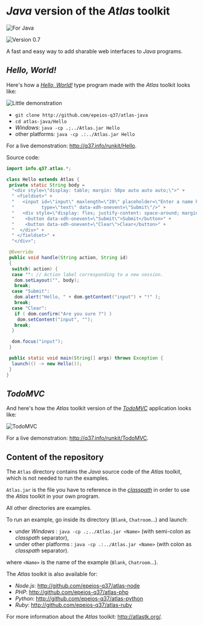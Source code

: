 # *Java* version of the *Atlas* toolkit

![For Java](https://q37.info/download/assets/Java.png "Java logo")

![Version 0.7](https://img.shields.io/static/v1.svg?&color=90b4ed&label=Version&message=0.7)

A fast and easy way to add sharable web interfaces to *Java* programs.

## *Hello, World!*

Here's how a [*Hello, World!*](https://en.wikipedia.org/wiki/%22Hello,_World!%22_program) type program made with the *Atlas* toolkit looks like:

![Little demonstration](http://q37.info/download/assets/Hello.gif "A basic example")

- `git clone http://github.com/epeios-q37/atlas-java`
- `cd atlas-java/Hello`
- *Windows*: `java -cp .;../Atlas.jar Hello`
- other platforms: `java -cp .:../Atlas.jar Hello`

For a live demonstration: <http://q37.info/runkit/Hello>.

Source code:

```Java
import info.q37.atlas.*;

class Hello extends Atlas {
 private static String body =
  "<div style=\"display: table; margin: 50px auto auto auto;\">" +
  " <fieldset>" +
  "   <input id=\"input\" maxlength=\"20\" placeholder=\"Enter a name here\"'" +
  "          type=\"text\" data-xdh-onevent=\"Submit\"/>" +
  "   <div style=\"display: flex; justify-content: space-around; margin: 5px auto auto auto;\">" +
  "    <button data-xdh-onevent=\"Submit\">Submit</button>" +
  "    <button data-xdh-onevent=\"Clear\">Clear</button>" +
  "  </div>" +
  " </fieldset>" +
  "</div>";

 @Override
 public void handle(String action, String id)
 {
  switch( action) {
  case "": // Action label corresponding to a new session.
   dom.setLayout("", body);
   break;
  case "Submit":
   dom.alert("Hello, " + dom.getContent("input") + "!" );
   break;
  case "Clear":
   if ( dom.confirm("Are you sure ?") )
    dom.setContent("input", "");
   break;
  }

  dom.focus("input");
 }

 public static void main(String[] args) throws Exception {
  launch(() -> new Hello());
 }
}
```

## *TodoMVC*

And here's how the *Atlas* toolkit version of the [*TodoMVC*](http://todomvc.com/) application looks like: 

![TodoMVC](http://q37.info/download/TodoMVC.gif "The TodoMVC application made with the Atlas toolkit")

For a live demonstration: <http://q37.info/runkit/TodoMVC>.

## Content of the repository

The `Atlas` directory contains the *Java* source code of the *Atlas* toolkit, which is not needed to run the examples.

`Atlas.jar` is the file you have to reference in the [*classpath*](https://en.wikipedia.org/wiki/Classpath_(Java)) in order to use the *Atlas* toolkit in your own program.

All other directories are examples.

To run an example, go inside its directory (`Blank`, `Chatroom`…) and launch:

- under *Windows* : `java -cp .;../Atlas.jar <Name>` (with semi-colon as *classpath* separator),
- under other platforms : `java -cp .:../Atlas.jar <Name>` (with colon as *classpath* separator).

where `<Name>` is the name of the example (`Blank`, `Chatroom`…).

The *Atlas* toolkit is also available for:

- *Node.js*: <http://github.com/epeios-q37/atlas-node>
- *PHP*: <http://github.com/epeios-q37/atlas-php>
- *Python*: <http://github.com/epeios-q37/atlas-python>
- *Ruby*: <http://github.com/epeios-q37/atlas-ruby>

For more information about the *Atlas* toolkit: <http://atlastk.org/>.